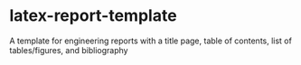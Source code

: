 # latex-report-template
A template for engineering reports with a title page, table of contents, list of tables/figures, and bibliography
